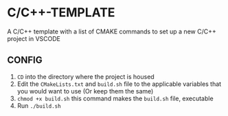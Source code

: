 # C/C++-TEMPLATE
A C/C++ template with a list of CMAKE commands to set up a new C/C++ project in VSCODE

## CONFIG
1. `CD` into the directory where the project is housed
2. Edit the `CMakeLists.txt` and `build.sh` file to the applicable variables that you would want to use (Or keep them the same)
3. `chmod +x build.sh` this command makes the `build.sh` file, executable
4. Run `./build.sh`
